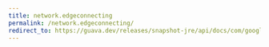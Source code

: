 ```yaml
---
title: network.edgeconnecting
permalink: /network.edgeconnecting/
redirect_to: https://guava.dev/releases/snapshot-jre/api/docs/com/google/common/graph/Network.html#edgeConnecting-N-N-
---
```

